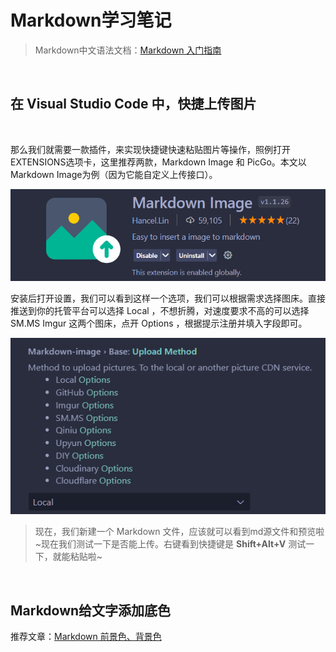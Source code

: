 # Markdown学习笔记

> Markdown中文语法文档：[Markdown 入门指南](https://www.markdown.xyz/getting-started/)

<br>

## 在 Visual Studio Code 中，快捷上传图片

<br>

那么我们就需要一款插件，来实现快捷键快速粘贴图片等操作，照例打开EXTENSIONS选项卡，这里推荐两款，Markdown Image 和 PicGo。本文以Markdown Image为例（因为它能自定义上传接口）。

![picture 1](images/66c737ba25dd7c1f2baaae987ae7c2a8dda2ec1f667bd9de2ac5e10db7526fa0.png)  

安装后打开设置，我们可以看到这样一个选项，我们可以根据需求选择图床。直接推送到你的托管平台可以选择 Local ，不想折腾，对速度要求不高的可以选择 SM.MS Imgur 这两个图床，点开 Options ，根据提示注册并填入字段即可。

![picture 2](images/31d9b8ca6ed6b5c148a17df82ab06722dd134dcb8a833f84ac81d89695b9588e.png)  

> 现在，我们新建一个 Markdown 文件，应该就可以看到md源文件和预览啦~现在我们测试一下是否能上传。右键看到快捷键是 **Shift+Alt+V** 测试一下，就能粘贴啦~

<br>

## Markdown给文字添加底色

推荐文章：[Markdown 前景色、背景色](https://m.imooc.com/wiki/markdownlesson-markdowncolor)